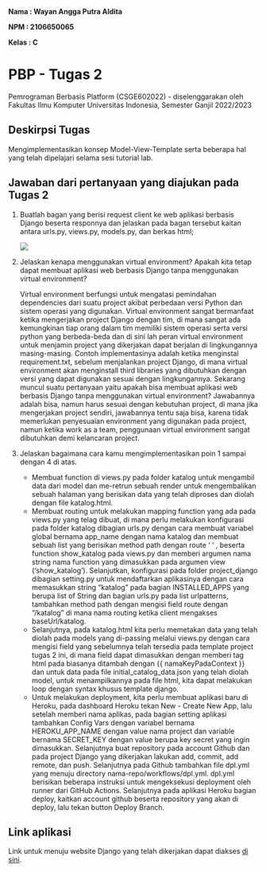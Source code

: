 **Nama  : Wayan Angga Putra Aldita**

**NPM   : 2106650065**

**Kelas : C**

# PBP - Tugas 2
Pemrograman Berbasis Platform (CSGE602022) - diselenggarakan oleh Fakultas Ilmu Komputer 
Universitas Indonesia, Semester Ganjil 2022/2023

## Deskirpsi Tugas
Mengimplementasikan konsep Model-View-Template serta beberapa  hal yang telah dipelajari selama sesi tutorial lab.

## Jawaban dari pertanyaan yang diajukan pada Tugas 2

1. Buatlah bagan yang berisi request client ke web aplikasi berbasis Django beserta responnya dan jelaskan pada bagan tersebut kaitan antara urls.py, views.py, models.py, dan berkas html;

   ![](https://raw.githubusercontent.com/AnggaPutraa/pbp-tugas-2/main/assets/images/asignment-1/preview_bagan_client_django.png)

2. Jelaskan kenapa menggunakan virtual environment? Apakah kita tetap dapat membuat aplikasi web berbasis Django tanpa menggunakan virtual environment?
    
    Virtual environment berfungsi untuk mengatasi pemindahan dependencies dari suatu project 
    akibat perbedaan versi Python dan sistem operasi yang digunakan. Virtual environment sangat 
    bermanfaat ketika mengerjakan project Django dengan tim, di mana sangat ada kemungkinan tiap orang 
    dalam tim memiliki sistem operasi serta versi python yang berbeda-beda dan di sini lah peran 
    virtual environment untuk menjamin project yang dikerjakan dapat berjalan di lingkungannya 
    masing-masing. Contoh implementasinya adalah ketika menginstal requirement.txt, sebelum 
    menjalankan project Django, di mana virtual environment akan menginstall third libraries yang 
    dibutuhkan dengan versi yang dapat digunakan sesuai dengan lingkungannya. 
    Sekarang muncul suatu pertanyaan yaitu apakah bisa membuat aplikasi web berbasis Django tanpa 
    menggunakan virtual environment? Jawabannya adalah bisa, namun harus sesuai dengan kebutuhan 
    project, di mana jika mengerjakan project sendiri, jawabannya tentu saja bisa, karena tidak 
    memerlukan penyesuaian environment yang digunakan pada project, namun ketika work as a team, 
    penggunaan virtual environment sangat dibutuhkan demi kelancaran project.

3. Jelaskan bagaimana cara kamu mengimplementasikan poin 1 sampai dengan 4 di atas.
    - Membuat function di views.py pada folder katalog untuk mengambil data dari model dan me-retrun sebuah render untuk mengembalikan sebuah halaman yang berisikan data yang telah diproses dan diolah dengan file katalog.html.
    - Membuat routing untuk melakukan mapping function yang ada pada views.py yang telag dibuat, di mana perlu melakukan konfigurasi pada folder katalog dibagian urls.py dengan cara membuat variabel global bernama app_name dengan nama katalog dan membuat sebuah list yang berisikan method path dengan route ‘ ‘ , beserta function show_katalog pada views.py dan memberi argumen nama string nama function yang dimasukkan pada argumen view (‘show_katalog’). Selanjutkan, konfigurasi pada folder project_django dibagian setting.py untuk mendaftarkan aplikasinya dengan cara memasukkan string “katalog” pada bagian INSTALLED_APPS yang berupa list of String dan bagian urls.py pada list urlpatterns, tambahkan method path dengan mengisi field route dengan “/katalog” di mana nama routing ketika client mengakses baseUrl/katalog.
    - Selanjutnya, pada katalog.html kita perlu memetakan data yang telah diolah pada models yang di-passing melalui views.py dengan cara mengisi field yang sebelumnya telah tersedia pada template project tugas 2 ini, di mana field dapat dimasukkan dengan memberi tag html pada biasanya ditambah dengan {{ namaKeyPadaContext }} dan untuk data pada file initial_catalog_data.json yang telah diolah model, untuk menampilkannya pada file html, kita dapat melakukan loop dengan syntax khusus template django.
    - Untuk melakukan deployment, kita perlu membuat aplikasi baru di Heroku, pada dashboard Heroku  tekan New - Create New App, lalu setelah memberi nama aplikas, pada bagian setting aplikasi tambahkan Config Vars dengan variabel bernama HEROKU_APP_NAME dengan value nama project dan variable bernama SECRET_KEY dengan value berupa key secret yang ingin dimasukkan. Selanjutnya buat repository pada account Github dan pada project Django yang dikerjakan lakukan add, commit, add remote, dan push. Selanjutnya pada Github tambahkan file dpl.yml yang menuju directory nama-repo/workflows/dpl.yml. dpl.yml berisikan beberapa instruksi untuk mengeksekusi deployment oleh runner dari GitHub Actions. Selanjutnya pada aplikasi Heroku bagian deploy, kaitkan account github beserta repository yang akan di deploy, lalu tekan button Deploy Branch.

## Link aplikasi
Link untuk menuju website Django yang telah dikerjakan dapat diakses [di sini](https://pbp-tugas-2-angga.herokuapp.com/).
